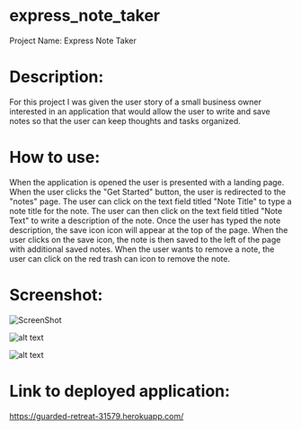 # express_note_taker

Project Name: Express Note Taker

# Description:

For this project I was given the user story of a small business owner interested in an application that would allow the user to write and save notes so that the user can keep thoughts and tasks organized. 

# How to use:

When the application is opened the user is presented with a landing page. When the user clicks the "Get Started" button, the user is redirected to the "notes" page. The user can click on the text field titled "Note Title" to type a note title for the note. The user can then click on the text field titled "Note Text" to write a description of the note. Once the user has typed the note description, the save icon icon will appear at the top of the page. When the user clicks on the save icon, the note is then saved to the left of the page with additional saved notes. When the user wants to remove a note, the user can click on the red trash can icon to remove the note. 

# Screenshot:

![ScreenShot](express_note_taker/images/getstarted.png "Get Started Page")

![alt text](express_note_taker/images/takenote.png "Take Note Page")

![alt text](express_note_taker/images/savenote.png "Save Note Page")

# Link to deployed application:

https://guarded-retreat-31579.herokuapp.com/



